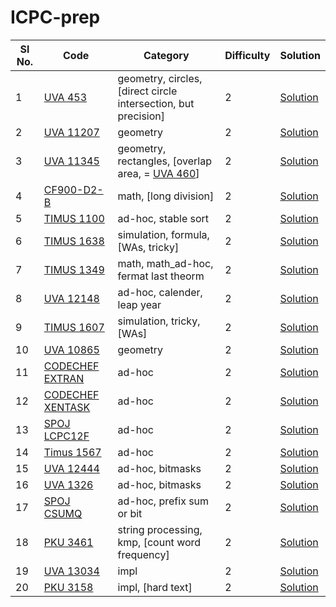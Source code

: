 # ICPC-prep
Sl No. | Code | Category | Difficulty | Solution
---|---|---|---|---
1 |[UVA 453](https://onlinejudge.org/index.php?option=onlinejudge&Itemid=8&page=show_problem&problem=394) | geometry, circles, [direct circle intersection, but precision] | 2 | [Solution]()
2 | [UVA 11207](https://onlinejudge.org/index.php?option=onlinejudge&Itemid=8&page=show_problem&problem=2148) | geometry | 2 | [Solution]()
3 | [UVA 11345](https://onlinejudge.org/index.php?option=com_onlinejudge&Itemid=8&page=show_problem&problem=2320) | geometry, rectangles, [overlap area, = [UVA 460](https://onlinejudge.org/index.php?option=onlinejudge&Itemid=8&page=show_problem&problem=401)] | 2 | [Solution]()
4 | [CF900-D2-B](https://codeforces.com/contest/900/problem/B) | math, [long division] | 2 | [Solution]()
5 | [TIMUS 1100](https://acm.timus.ru/problem.aspx?space=1&num=1100) | ad-hoc, stable sort | 2 | [Solution]()
6 | [TIMUS 1638](https://acm.timus.ru/problem.aspx?space=1&num=1638) | simulation, formula, [WAs, tricky] | 2 | [Solution]()
7 | [TIMUS 1349](https://acm.timus.ru/problem.aspx?space=1&num=1349) | math, math_ad-hoc, fermat last theorm | 2 | [Solution]()
8 | [UVA 12148](https://onlinejudge.org/index.php?option=onlinejudge&Itemid=8&page=show_problem&problem=3300) | ad-hoc, calender, leap year | 2 | [Solution]()
9 | [TIMUS 1607](https://acm.timus.ru/problem.aspx?space=1&num=1607) | simulation, tricky, [WAs] | 2 | [Solution]()
10 | [UVA 10865](https://onlinejudge.org/index.php?option=onlinejudge&page=show_problem&problem=1806) | geometry | 2 | [Solution]()
11 | [CODECHEF EXTRAN](https://www.codechef.com/problems/EXTRAN) | ad-hoc | 2 | [Solution]()
12 | [CODECHEF XENTASK](https://www.codechef.com/problems/XENTASK) | ad-hoc | 2 | [Solution]()
13 | [SPOJ LCPC12F](https://www.spoj.com/problems/LCPC12F/) | ad-hoc | 2 | [Solution]()
14 | [Timus 1567](https://acm.timus.ru/problem.aspx?space=1&num=1567) | ad-hoc | 2 | [Solution]()
15 | [UVA 12444](https://onlinejudge.org/index.php?option=onlinejudge&Itemid=8&page=show_problem&problem=3875) | ad-hoc, bitmasks | 2 | [Solution]()
16 | [UVA 1326](https://onlinejudge.org/index.php?option=onlinejudge&Itemid=8&page=show_problem&problem=4072) | ad-hoc, bitmasks | 2 | [Solution]()
17 | [SPOJ CSUMQ](https://www.spoj.com/problems/CSUMQ/) | ad-hoc, prefix sum or bit | 2 | [Solution]()
18 | [PKU 3461](http://poj.org/problem?id=3461) | string processing, kmp, [count word frequency] | 2 | [Solution]()
19 | [UVA 13034](https://onlinejudge.org/index.php?option=onlinejudge&Itemid=8&page=show_problem&problem=4932) |impl | 2 | [Solution]()
20 | [PKU 3158](http://poj.org/problem?id=3158) |impl, [hard text] | 2 | [Solution]()
